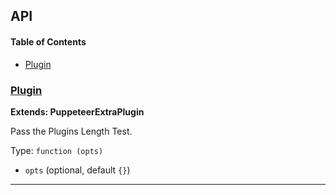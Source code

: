 ## API

<!-- Generated by documentation.js. Update this documentation by updating the source code. -->

#### Table of Contents

-   [Plugin](#plugin)

### [Plugin](https://github.com/berstend/puppeteer-extra/blob/cdcffa1f3b7cd06d94f6563a849814610d06f4f0/packages/puppeteer-extra-plugin-stealth/evasions/navigator.plugins/index.js#L8-L23)

**Extends: PuppeteerExtraPlugin**

Pass the Plugins Length Test.

Type: `function (opts)`

-   `opts`   (optional, default `{}`)

* * *
